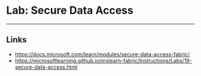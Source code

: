 # Lab: Secure Data Access



---

## Links
- https://docs.microsoft.com/learn/modules/secure-data-access-fabric/
- https://microsoftlearning.github.io/mslearn-fabric/Instructions/Labs/19-secure-data-access.html


